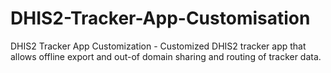 # DHIS2-Tracker-App-Customisation
DHIS2 Tracker App Customization - Customized DHIS2 tracker app that allows offline export and out-of domain sharing and routing of tracker data.
